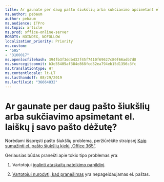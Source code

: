 ```yaml
---
title: Ar gaunate per daug pašto šiukšlių arba sukčiavimo apsimetant el. laiškų į savo pašto dėžutę?
ms.author: pebaum
author: pebaum
ms.audience: ITPro
ms.topic: article
ms.prod: office-online-server
ROBOTS: NOINDEX, NOFOLLOW
localization_priority: Priority
ms.custom:
- "595"
- "3100017"
ms.openlocfilehash: 394fb3f3ddb432f45f7410f69627c80f66adb7d8
ms.sourcegitcommit: b3e55405af384e868fcd32ea794eb15d1356c3fc
ms.translationtype: HT
ms.contentlocale: lt-LT
ms.lasthandoff: 08/29/2019
ms.locfileid: "36664832"
---
```

# <a name="are-you-getting-too-much-spam-or-phish-in-your-mailbox"></a>Ar gaunate per daug pašto šiukšlių arba sukčiavimo apsimetant el. laiškų į savo pašto dėžutę?

Norėdami išspręsti pašto šiukšlių problemą, peržiūrėkite straipsnį [Kaip sumažinti el. pašto šiukšlių kiekį „Office 365“](https://docs.microsoft.com/office365/securitycompliance/reduce-spam-email).
  
Geriausias būdas pranešti apie tokio tipo problemas yra:
  
1. Vartotojui [įgalinti ataskaitų pateikimo papildinį](https://docs.microsoft.com/office365/securitycompliance/enable-the-report-message-add-in).

2. [Vartotojui nurodyti, kad pranešimas](https://support.office.com/article/b5caa9f1-cdf3-4443-af8c-ff724ea719d2) yra nepageidaujamas el. paštas.
